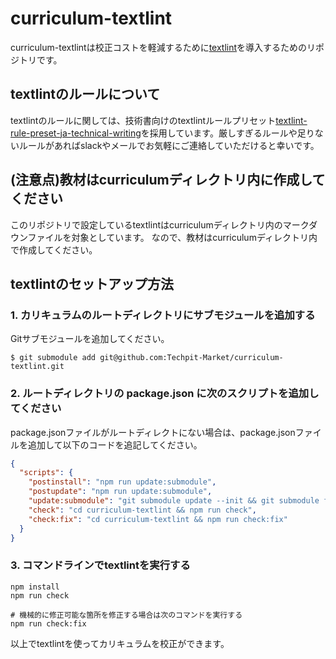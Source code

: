 # curriculum-textlint
curriculum-textlintは校正コストを軽減するために[textlint](https://github.com/textlint/textlint)を導入するためのリポジトリです。


## textlintのルールについて
textlintのルールに関しては、技術書向けのtextlintルールプリセット[textlint-rule-preset-ja-technical-writing](https://github.com/textlint-ja/textlint-rule-preset-ja-technical-writing)を採用しています。厳しすぎるルールや足りないルールがあればslackやメールでお気軽にご連絡していただけると幸いです。


## (注意点)教材はcurriculumディレクトリ内に作成してください
このリポジトリで設定しているtextlintはcurriculumディレクトリ内のマークダウンファイルを対象としています。
なので、教材はcurriculumディレクトリ内で作成してください。


## textlintのセットアップ方法

### 1. カリキュラムのルートディレクトリにサブモジュールを追加する
Gitサブモジュールを追加してください。

```
$ git submodule add git@github.com:Techpit-Market/curriculum-textlint.git
```

### 2. ルートディレクトリの package.json に次のスクリプトを追加してください

package.jsonファイルがルートディレクトにない場合は、package.jsonファイルを追加して以下のコードを追記してください。

```json
{
  "scripts": {
    "postinstall": "npm run update:submodule",
    "postupdate": "npm run update:submodule",
    "update:submodule": "git submodule update --init && git submodule foreach git pull origin master && cd curriculum-textlint && npm install",
    "check": "cd curriculum-textlint && npm run check",
    "check:fix": "cd curriculum-textlint && npm run check:fix"
  }
}
```

### 3. コマンドラインでtextlintを実行する

```
npm install
npm run check

# 機械的に修正可能な箇所を修正する場合は次のコマンドを実行する
npm run check:fix
```

以上でtextlintを使ってカリキュラムを校正ができます。
